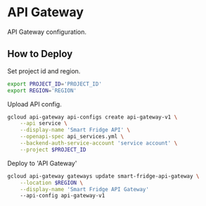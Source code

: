 # API Gateway

API Gateway configuration.

## How to Deploy

Set project id and region.

``` bash
export PROJECT_ID='PROJECT_ID'
export REGION='REGION'
```

Upload API config.

```bash
gcloud api-gateway api-configs create api-gateway-v1 \
    --api service \
    --display-name 'Smart Fridge API' \
    --openapi-spec api_services.yml \
    --backend-auth-service-account 'service account' \
    --project $PROJECT_ID
```

Deploy to 'API Gateway'

```bash
gcloud api-gateway gateways update smart-fridge-api-gateway \
    --location $REGION \
    --display-name 'Smart Fridge API Gateway'
    --api-config api-gateway-v1
```